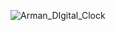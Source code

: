![Arman_DIgital_Clock](https://user-images.githubusercontent.com/73396847/194413014-c1ede558-bce9-4ea4-8dc5-f0bcaf076095.png)

